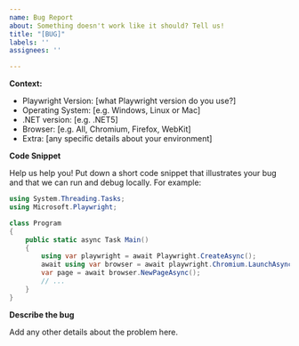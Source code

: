 ```yaml
---
name: Bug Report
about: Something doesn't work like it should? Tell us!
title: "[BUG]"
labels: ''
assignees: ''

---
```


**Context:**
- Playwright Version: [what Playwright version do you use?]
- Operating System: [e.g. Windows, Linux or Mac]
- .NET version: [e.g. .NET5]
- Browser: [e.g. All, Chromium, Firefox, WebKit]
- Extra: [any specific details about your environment]

<!-- CLI to auto-capture this info -->
<!-- npx envinfo --preset playwright --markdown -->

**Code Snippet**

Help us help you! Put down a short code snippet that illustrates your bug and
that we can run and debug locally. For example:

```cs
using System.Threading.Tasks;
using Microsoft.Playwright;

class Program
{
    public static async Task Main()
    {
        using var playwright = await Playwright.CreateAsync();
        await using var browser = await playwright.Chromium.LaunchAsync();
        var page = await browser.NewPageAsync();
        // ...
    }
}
```

**Describe the bug**

Add any other details about the problem here.
